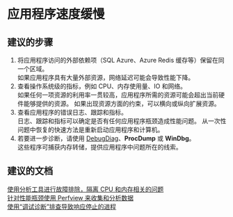 <properties 
    pageTitle="My application is slow"
    description="应用程序速度缓慢"
    service="microsoft.classiccompute"
    resource="domainnames"
    authors="jluk"
    displayOrder="3"
    selfHelpType="resource"
    supportTopicIds=""
    resourceTags=""  
    productPesIds=""
    cloudEnvironments="public"
/>


# 应用程序速度缓慢

## **建议的步骤**
1.  将应用程序访问的外部依赖项（SQL Azure、Azure Redis 缓存等）保留在同一个区域。 <br>
如果应用程序具有大量外部资源，网络延迟可能会导致性能下降。
2.  查看操作系统级的指标，例如 CPU、内存使用量、IO 和网络。 <br>
如果任何一项资源的利用率一贯较高，应用程序所需的资源可能会超出当前硬件能够提供的资源。 如果出现资源方面的约束，可以横向或纵向扩展资源。 
3.  查看应用程序的错误日志、跟踪和指标。 <br>
日志、跟踪和指标可以确定是否有任何应用程序瓶颈造成性能问题。 从一次性问题中恢复的快速方法是重新启动应用程序和计算机。
4.  若要进一步诊断，请使用 [DebugDiag](https://msdn.microsoft.com/library/ff420662.aspx)、**ProcDump** 或 **WinDbg**。 <br> 这些程序可捕获内存转储，提供应用程序中问题所在的线索。

## **建议的文档**
[使用分析工具进行故障排除，隔离 CPU 和内存相关的问题](https://channel9.msdn.com/Series/PerfView-Tutorial)<br>
[针对性能瓶颈使用 Perfview 来收集和分析数据](http://www.microsoft.com/download/details.aspx?id=28567)<br>
[使用“调试诊断”排查导致响应停止的进程](https://support.microsoft.com/kb/919792)


<!--HONumber=Oct16_HO2-->



